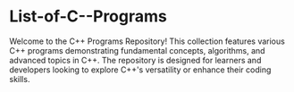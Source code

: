 # List-of-C--Programs
Welcome to the C++ Programs Repository! This collection features various C++ programs demonstrating fundamental concepts, algorithms, and advanced topics in C++. The repository is designed for learners and developers looking to explore C++'s versatility or enhance their coding skills.
